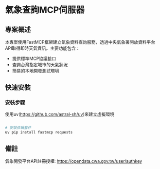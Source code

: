# 氣象查詢MCP伺服器

## 專案概述
本專案使用FastMCP框架建立氣象資料查詢服務，透過中央氣象署開放資料平台API取得即時天氣資訊。主要功能包含：
- 提供標準MCP協議接口
- 查詢台灣指定城市的天氣狀況
- 簡易的本地開發測試環境

## 快速安裝

### 安裝步驟

使用uv(https://github.com/astral-sh/uv)來建立虛擬環境
```bash

# 安裝依賴套件
uv pip install fastmcp requests
```


## 備註
氣象開發平台API註冊授權: https://opendata.cwa.gov.tw/user/authkey
